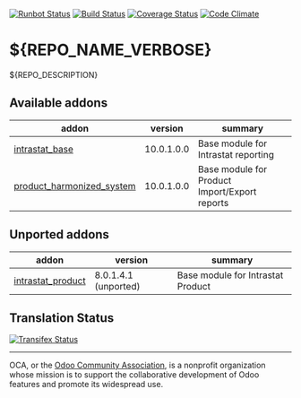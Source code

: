 [![Runbot Status](https://runbot.odoo-community.org/runbot/badge/flat/${REPO_ID}/${BRANCH_NAME}.svg)](https://runbot.odoo-community.org/runbot/repo/github-com-oca-${REPO_NAME}-${REPO_ID})
[![Build Status](https://travis-ci.org/OCA/${REPO_NAME}.svg?branch=${BRANCH_NAME})](https://travis-ci.org/OCA/${REPO_NAME})
[![Coverage Status](https://coveralls.io/repos/OCA/${REPO_NAME}/badge.svg?branch=${BRANCH_NAME}&service=github)](https://coveralls.io/github/OCA/${REPO_NAME}?branch=${BRANCH_NAME})
[![Code Climate](https://codeclimate.com/github/OCA/${REPO_NAME}/badges/gpa.svg)](https://codeclimate.com/github/OCA/${REPO_NAME})

# ${REPO_NAME_VERBOSE}

${REPO_DESCRIPTION}

[//]: # (addons)

Available addons
----------------
addon | version | summary
--- | --- | ---
[intrastat_base](intrastat_base/) | 10.0.1.0.0 | Base module for Intrastat reporting
[product_harmonized_system](product_harmonized_system/) | 10.0.1.0.0 | Base module for Product Import/Export reports

Unported addons
---------------
addon | version | summary
--- | --- | ---
[intrastat_product](intrastat_product/) | 8.0.1.4.1 (unported) | Base module for Intrastat Product

[//]: # (end addons)

Translation Status
------------------
[![Transifex Status](https://www.transifex.com/projects/p/${ORG_NAME}-${REPO_NAME}-${BRANCH_NAME_WITH_DASH}/chart/image_png)](https://www.transifex.com/projects/p/${ORG_NAME}-${REPO_NAME}-${BRANCH_NAME_WITH_DASH})

----

OCA, or the [Odoo Community Association](http://odoo-community.org/), is a nonprofit organization whose
mission is to support the collaborative development of Odoo features and
promote its widespread use.
